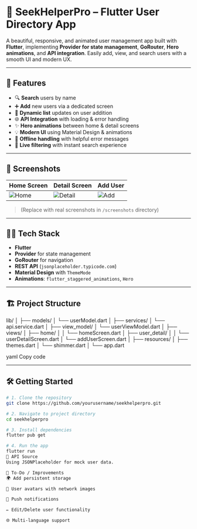 # 👥 SeekHelperPro – Flutter User Directory App

A beautiful, responsive, and animated user management app built with **Flutter**, implementing **Provider for state management**, **GoRouter**, **Hero animations**, and **API integration**. Easily add, view, and search users with a smooth UI and modern UX.

---

## 🚀 Features

- 🔍 **Search** users by name
- ➕ **Add** new users via a dedicated screen
- 🔁 **Dynamic list** updates on user addition
- 🌐 **API Integration** with loading & error handling
- ✨ **Hero animations** between home & detail screens
- 💡 **Modern UI** using Material Design & animations
- 📶 **Offline handling** with helpful error messages
- 🔎 **Live filtering** with instant search experience

---

## 📱 Screenshots

| Home Screen | Detail Screen | Add User |
|------------|---------------|----------|
| ![Home](screenshots/home.png) | ![Detail](screenshots/detail.png) | ![Add](screenshots/add.png) |

> (Replace with real screenshots in `/screenshots` directory)

---

## 🧑‍💻 Tech Stack

- **Flutter**
- **Provider** for state management
- **GoRouter** for navigation
- **REST API** (`jsonplaceholder.typicode.com`)
- **Material Design** with `ThemeMode`
- **Animations**: `flutter_staggered_animations`, `Hero`

---

## 🏗️ Project Structure

lib/
│
├── models/
│ └── userModel.dart
│
├── services/
│ └── api.service.dart
│
├── view_model/
│ └── userViewModel.dart
│
├── views/
│ ├── home/
│ │ └── homeScreen.dart
│ ├── user_detail/
│ │ └── userDetailScreen.dart
│ └── addUserScreen.dart
│
├── resources/
│ ├── themes.dart
│ └── shimmer.dart
│
└── app.dart

yaml
Copy code

---

## 🛠️ Getting Started

```bash
# 1. Clone the repository
git clone https://github.com/yourusername/seekhelperpro.git

# 2. Navigate to project directory
cd seekhelperpro

# 3. Install dependencies
flutter pub get

# 4. Run the app
flutter run
🔗 API Source
Using JSONPlaceholder for mock user data.

🧪 To-Do / Improvements
🌍 Add persistent storage

🎨 User avatars with network images

🔔 Push notifications

✏️ Edit/Delete user functionality

🌐 Multi-language support


